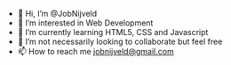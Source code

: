 - 👋 Hi, I’m @JobNijveld
- 👀 I’m interested in Web Development
- 🌱 I’m currently learning HTML5, CSS and Javascript
- 💞️ I’m not necessarily looking to collaborate but feel free 
- 📫 How to reach me jobnijveld@gmail.com

<!---
JobNijveld/JobNijveld is a ✨ special ✨ repository because its `README.md` (this file) appears on your GitHub profile.
You can click the Preview link to take a look at your changes.
--->
